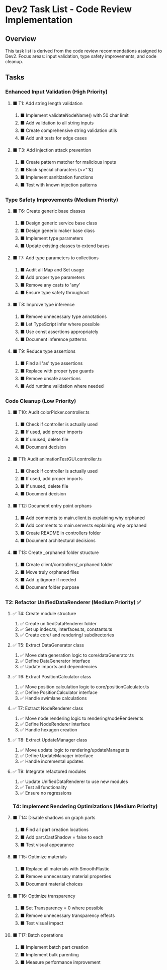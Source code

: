 # Dev2 Task List - Code Review Implementation

## Overview

This task list is derived from the code review recommendations assigned to Dev2. Focus areas: input validation, type safety improvements, and code cleanup.

## Tasks

### Enhanced Input Validation (High Priority)

1. ⬛ T1: Add string length validation

   1. ⬛ Implement validateNodeName() with 50 char limit
   2. ⬛ Add validation to all string inputs
   3. ⬛ Create comprehensive string validation utils
   4. ⬛ Add unit tests for edge cases

2. ⬛ T3: Add injection attack prevention

   1. ⬛ Create pattern matcher for malicious inputs
   2. ⬛ Block special characters (<>\"'&)
   3. ⬛ Implement sanitization functions
   4. ⬛ Test with known injection patterns

### Type Safety Improvements (Medium Priority)

1. ⬛ T6: Create generic base classes

   1. ⬛ Design generic service base class
   2. ⬛ Design generic maker base class
   3. ⬛ Implement type parameters
   4. ⬛ Update existing classes to extend bases

2. ⬛ T7: Add type parameters to collections

   1. ⬛ Audit all Map and Set usage
   2. ⬛ Add proper type parameters
   3. ⬛ Remove any casts to 'any'
   4. ⬛ Ensure type safety throughout

3. ⬛ T8: Improve type inference

   1. ⬛ Remove unnecessary type annotations
   2. ⬛ Let TypeScript infer where possible
   3. ⬛ Use const assertions appropriately
   4. ⬛ Document inference patterns

4. ⬛ T9: Reduce type assertions
   1. ⬛ Find all 'as' type assertions
   2. ⬛ Replace with proper type guards
   3. ⬛ Remove unsafe assertions
   4. ⬛ Add runtime validation where needed

### Code Cleanup (Low Priority)

1. ⬛ T10: Audit colorPicker.controller.ts

   1. ⬛ Check if controller is actually used
   2. ⬛ If used, add proper imports
   3. ⬛ If unused, delete file
   4. ⬛ Document decision

2. ⬛ T11: Audit animationTestGUI.controller.ts

   1. ⬛ Check if controller is actually used
   2. ⬛ If used, add proper imports
   3. ⬛ If unused, delete file
   4. ⬛ Document decision

3. ⬛ T12: Document entry point orphans

   1. ⬛ Add comments to main.client.ts explaining why orphaned
   2. ⬛ Add comments to main.server.ts explaining why orphaned
   3. ⬛ Create README in controllers folder
   4. ⬛ Document architectural decisions

4. ⬛ T13: Create \_orphaned folder structure
   1. ⬛ Create client/controllers/\_orphaned folder
   2. ⬛ Move truly orphaned files
   3. ⬛ Add .gitignore if needed
   4. ⬛ Document folder purpose

### T2: Refactor UnifiedDataRenderer (Medium Priority) ✅

1. ✅ T4: Create module structure

   1. ✅ Create unifiedDataRenderer folder
   2. ✅ Set up index.ts, interfaces.ts, constants.ts
   3. ✅ Create core/ and rendering/ subdirectories

2. ✅ T5: Extract DataGenerator class

   1. ✅ Move data generation logic to core/dataGenerator.ts
   2. ✅ Define DataGenerator interface
   3. ✅ Update imports and dependencies

3. ✅ T6: Extract PositionCalculator class

   1. ✅ Move position calculation logic to core/positionCalculator.ts
   2. ✅ Define PositionCalculator interface
   3. ✅ Handle swimlane calculations

4. ✅ T7: Extract NodeRenderer class

   1. ✅ Move node rendering logic to rendering/nodeRenderer.ts
   2. ✅ Define NodeRenderer interface
   3. ✅ Handle hexagon creation

5. ✅ T8: Extract UpdateManager class

   1. ✅ Move update logic to rendering/updateManager.ts
   2. ✅ Define UpdateManager interface
   3. ✅ Handle incremental updates

6. ✅ T9: Integrate refactored modules

   1. ✅ Update UnifiedDataRenderer to use new modules
   2. ✅ Test all functionality
   3. ✅ Ensure no regressions

   ### T4: Implement Rendering Optimizations (Medium Priority)

7. ⬛ T14: Disable shadows on graph parts

   1. ⬛ Find all part creation locations
   2. ⬛ Add part.CastShadow = false to each
   3. ⬛ Test visual appearance

8. ⬛ T15: Optimize materials

   1. ⬛ Replace all materials with SmoothPlastic
   2. ⬛ Remove unnecessary material properties
   3. ⬛ Document material choices

9. ⬛ T16: Optimize transparency

   1. ⬛ Set Transparency = 0 where possible
   2. ⬛ Remove unnecessary transparency effects
   3. ⬛ Test visual impact

10. ⬛ T17: Batch operations
    1. ⬛ Implement batch part creation
    2. ⬛ Implement bulk parenting
    3. ⬛ Measure performance improvement
